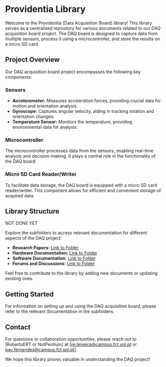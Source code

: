 # Providentia Library

Welcome to the Providentia (Data Acquisition Board) library! 
This library serves as a centralized repository for various documents related to our DAQ acquisition board project. 
The DAQ board is designed to capture data from multiple sensors, process it using a microcontroller, and store the results on a micro SD card.

## Project Overview

Our DAQ acquisition board project encompasses the following key components:

### Sensors

- **Accelerometer:** Measures acceleration forces, providing crucial data for motion and orientation analysis.
- **Gyroscope:** Captures angular velocity, aiding in tracking rotation and orientation changes.
- **Temperature Sensor:** Monitors the temperature, providing environmental data for analysis.

### Microcontroller

The microcontroller processes data from the sensors, enabling real-time analysis and decision-making. It plays a central role in the functionality of the DAQ board.

### Micro SD Card Reader/Writer

To facilitate data storage, the DAQ board is equipped with a micro SD card reader/writer. This component allows for efficient and convenient storage of acquired data.

## Library Structure

NOT DONE YET

Explore the subfolders to access relevant documentation for different aspects of the DAQ project:

- **Research Papers:** [Link to Folder](./ResearchPapers/)
- **Hardware Documentation:** [Link to Folder](./HardwareDocumentation/)
- **Software Documentation:** [Link to Folder](./SoftwareDocumentation/)
- **Forums and Discussions:** [Link to Folder](./Forums/)

Feel free to contribute to the library by adding new documents or updating existing ones.

## Getting Started

For information on setting up and using the DAQ acquisition board, please refer to the relevant documentation in the subfolders.

## Contact

For questions or collaboration opportunities, please reach out to [RobertoERT or NotPentium] at [re.teixeira@campus.fct.unl.pt or pav.fernandes@campus.fct.unl.pt].

We hope this library proves valuable in understanding the DAQ project!

